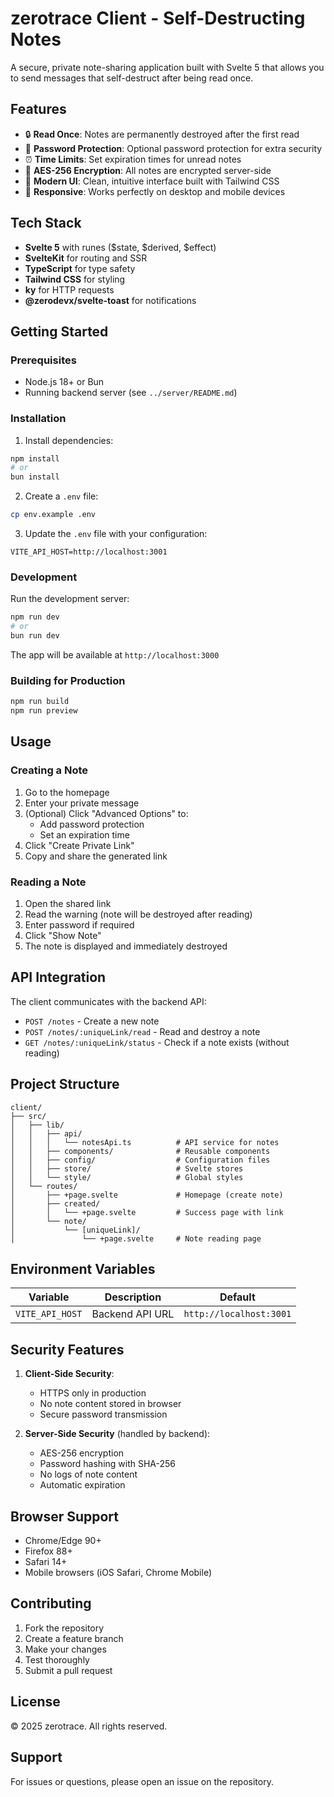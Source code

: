 # zerotrace Client - Self-Destructing Notes

A secure, private note-sharing application built with Svelte 5 that allows you to send messages that self-destruct after being read once.

## Features

- 🔒 **Read Once**: Notes are permanently destroyed after the first read
- 🔐 **Password Protection**: Optional password protection for extra security
- ⏰ **Time Limits**: Set expiration times for unread notes
- 🔑 **AES-256 Encryption**: All notes are encrypted server-side
- 🎨 **Modern UI**: Clean, intuitive interface built with Tailwind CSS
- 📱 **Responsive**: Works perfectly on desktop and mobile devices

## Tech Stack

- **Svelte 5** with runes ($state, $derived, $effect)
- **SvelteKit** for routing and SSR
- **TypeScript** for type safety
- **Tailwind CSS** for styling
- **ky** for HTTP requests
- **@zerodevx/svelte-toast** for notifications

## Getting Started

### Prerequisites

- Node.js 18+ or Bun
- Running backend server (see `../server/README.md`)

### Installation

1. Install dependencies:
```bash
npm install
# or
bun install
```

2. Create a `.env` file:
```bash
cp env.example .env
```

3. Update the `.env` file with your configuration:
```env
VITE_API_HOST=http://localhost:3001
```

### Development

Run the development server:

```bash
npm run dev
# or
bun run dev
```

The app will be available at `http://localhost:3000`

### Building for Production

```bash
npm run build
npm run preview
```

## Usage

### Creating a Note

1. Go to the homepage
2. Enter your private message
3. (Optional) Click "Advanced Options" to:
   - Add password protection
   - Set an expiration time
4. Click "Create Private Link"
5. Copy and share the generated link

### Reading a Note

1. Open the shared link
2. Read the warning (note will be destroyed after reading)
3. Enter password if required
4. Click "Show Note"
5. The note is displayed and immediately destroyed

## API Integration

The client communicates with the backend API:

- `POST /notes` - Create a new note
- `POST /notes/:uniqueLink/read` - Read and destroy a note
- `GET /notes/:uniqueLink/status` - Check if a note exists (without reading)

## Project Structure

```
client/
├── src/
│   ├── lib/
│   │   ├── api/
│   │   │   └── notesApi.ts          # API service for notes
│   │   ├── components/              # Reusable components
│   │   ├── config/                  # Configuration files
│   │   ├── store/                   # Svelte stores
│   │   └── style/                   # Global styles
│   └── routes/
│       ├── +page.svelte             # Homepage (create note)
│       ├── created/
│       │   └── +page.svelte         # Success page with link
│       └── note/
│           └── [uniqueLink]/
│               └── +page.svelte     # Note reading page
```

## Environment Variables

| Variable | Description | Default |
|----------|-------------|---------|
| `VITE_API_HOST` | Backend API URL | `http://localhost:3001` |

## Security Features

1. **Client-Side Security**:
   - HTTPS only in production
   - No note content stored in browser
   - Secure password transmission

2. **Server-Side Security** (handled by backend):
   - AES-256 encryption
   - Password hashing with SHA-256
   - No logs of note content
   - Automatic expiration

## Browser Support

- Chrome/Edge 90+
- Firefox 88+
- Safari 14+
- Mobile browsers (iOS Safari, Chrome Mobile)

## Contributing

1. Fork the repository
2. Create a feature branch
3. Make your changes
4. Test thoroughly
5. Submit a pull request

## License

© 2025 zerotrace. All rights reserved.

## Support

For issues or questions, please open an issue on the repository.

